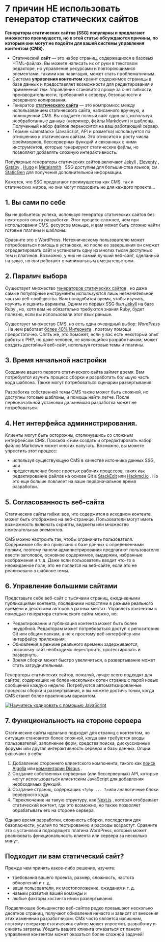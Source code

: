 # 7 причин НЕ использовать генератор статических сайтов


**Генераторы статических сайтов (SSG) популярны и предлагают множество преимуществ, но в этой статье обсуждаются причины, по которым они могут не подойти для вашей системы управления контентом (CMS).**

* Статический **сайт** — это набор страниц, содержащихся в базовых HTML-файлах. Вы можете написать их от руки в текстовом редакторе, но управление ресурсами и повторяющимися элементами, такими как навигация, может стать проблематичным.
* Система **управления контентом** хранит содержимое страницы в базе данных и предоставляет возможности для редактирования и применения тем. Управление становится проще за счет гибкости, производительности, требований к серверу, безопасности и резервного копирования.
* Генератор [**статического сайта**](https://www.sitepoint.com/static-site-generators/) — это компромисс между использованием статического сайта, написанного вручную, и полноценной CMS. Вы создаете полный сайт один раз, используя необработанные данные (например, файлы Markdown) и шаблоны. Полученный набор файлов переносится на ваш работающий сервер.
* Термин «Jamstack» (JavaScript, API и разметка) используется по отношению к статическим сайтам. Это относится к росту числа фреймворков, бессерверных функций и связанных с ними инструментов, которые генерируют статические файлы, но позволяют добавлять сложную интерактивность.

Популярные генераторы статических сайтов включают [Jekyll](https://www.sitepoint.com/set-jekyll-blog-5-minutes-poole/) , [Eleventy](https://www.sitepoint.com/getting-started-with-eleventy/) , [Gatsby](https://www.sitepoint.com/gatsby-guide/) , [Hugo](https://www.sitepoint.com/premium/books/a-beginner-s-guide-to-creating-a-static-website-with-hugo/read/1) и [Metalsmith](https://www.sitepoint.com/create-static-site-metalsmith/) . SSG доступны для большинства языков; см. [StaticGen](http://www.staticgen.com/) для получения дополнительной информации.

Кажется, что SSG предлагают преимущества как CMS, так и статических миров, но они могут подходить не для каждого проекта…

## 1. Вы сами по себе

Вы не добьетесь успеха, используя генератор статических сайтов без некоторого опыта разработки. Этот процесс сложнее, чем при использовании CMS, ресурсов меньше, и вам может быть сложно найти готовые плагины и шаблоны.

Сравните это с WordPress. Нетехническому пользователю может потребоваться помощь в установке, но после ее завершения он сможет отредактировать сайт и установить одну из многих тысяч доступных тем и плагинов. Возможно, у них не самый лучший веб-сайт, сделанный на заказ, но они работают с минимальным вмешательством.

## 2. Паралич выбора
Существует множество [генераторов статических сайтов](http://www.staticgen.com/) , но даже самые популярные инструменты используются лишь незначительной частью веб-сообщества. Вам понадобится время, чтобы изучить, изучить и оценить варианты. Одним из первых SSG был [Jekyll](http://jekyllrb.com/) на базе Ruby , но, хотя вам не обязательно требуются знания Ruby, будет полезно, если вы использовали этот язык раньше.

Существует множество CMS, но есть один очевидный выбор: _WordPress_ . На нем работает [более 40% Интернета](https://w3techs.com/technologies/details/cm-wordpress) , поэтому помощи предостаточно. Опять же, это поможет, если у вас есть некоторый опыт работы с PHP, но даже человек, не являющийся разработчиком, может создать достойный веб-сайт, используя готовые темы и плагины.

## 3. Время начальной настройки
Создание вашего первого статического сайта займет время. Вам потребуется изучить процесс сборки и разработать большую часть кода шаблона. Также могут потребоваться сценарии развертывания.

Разработка собственной темы CMS также может быть сложной, но доступны готовые шаблоны, и помощь найти легче. После первоначальной установки дальнейшая разработка может не потребоваться.

## 4. Нет интерфейса администрирования.
Клиенты могут быть осторожны, столкнувшись со сложным интерфейсом CMS. Просьба к ним создать и отредактировать набор файлов Markdown может многих напугать. Возможно, вы можете упростить этот процесс:

* используя существующую CMS в качестве источника данных SSG, или
* предоставление более простых рабочих процессов, таких как редактирование файлов на основе Git в [StackEdit](https://stackedit.io/) или [Hackmd.io](https://hackmd.io/) .
Но это еще больше повлияет на ваше первоначальное время разработки.

## 5. Согласованность веб-сайта
Статические сайты гибки: все, что содержится в исходном контенте, может быть отображено на веб-странице. Пользователи могут иметь возможность включать скрипты, виджеты или множество нежелательных элементов.

CMS можно настроить так, чтобы ограничить пользователя. Содержимое обычно привязано к базе данных с определенными полями, поэтому панели администрирования предлагают пользователю ввести заголовок, основное содержимое, выдержки, избранные изображения и т. д. Даже если пользователь вводит что-то в неожиданное поле, это не появится на веб-сайте, если это не реализовано в шаблоне темы.

## 6. Управление большими сайтами
Представьте себе веб-сайт с тысячами страниц, ежедневными публикациями контента, последними новостями в режиме реального времени и десятками авторов в разных местах. Управлять контентом с помощью генератора статического сайта можно, но:

* Редактирование и публикация контента может быть более неудобной. Редакторам может потребоваться доступ к репозиторию Git или общим папкам, а не к простому веб-интерфейсу или интерфейсу приложения.
* Обновления в режиме реального времени задерживаются, поскольку сайт необходимо перестроить, протестировать и развернуть.
* Время сборки может быстро увеличиться, а развертывание может стать затруднительным.

Генераторы статических сайтов, пожалуй, лучше всего подходят для сайтов, содержащих не более нескольких сотен страниц с парой новых сообщений каждую неделю. Потребуются автоматизированные процессы сборки и развертывания, и вы можете достичь точки, когда CMS станет более практичным вариантом.

[![Научитесь кодировать с помощью JavaScript](https://cdn.sanity.io/images/708bnrs8/production/9144078672758630a953e5d4989247863d85dbdf-768x260.png?w=768\&h=260\&auto=format)](https://www.sitepoint.com/premium/books/learn-to-code-with-javascript/?ref_source=bpp)

## 7. Функциональность на стороне сервера
Статические сайты идеально подходят для страниц с контентом, но ситуация становится более сложной, когда вам требуются входы пользователей, заполнение форм, средства поиска, дискуссионные форумы или другая интерактивность сервера и базы данных. Опции включают в себя:

1. Добавление стороннего клиентского компонента, такого как [поиск Algolia](https://www.algolia.com/) или [комментарии Disqus](https://publishers.disqus.com/) .
2. Создание собственных серверных (или бессерверных) API, которые могут использоваться клиентским JavaScript для добавления необходимых функций.
3. Создание страниц, содержащих `<?php ... ?>`или аналогичные блоки серверного кода.
4. Переключение на такую ​​структуру, как [Next.js](https://www.sitepoint.com/premium/books/build-a-blog-with-react-and-next-js/read/1) , которая отображает статический контент, где это возможно, но также позволяет обрабатывать его на стороне сервера.

Однако время разработки, сложность сборки, последствия для безопасности, усилия по тестированию и расходы возрастут. Сравните это с установкой подходящего плагина WordPress, который может реализовать функциональность клиента или сервера за несколько минут.

## Подходит ли вам статический сайт?
Прежде чем принять какое-либо решение, изучите:

* требования вашего проекта, размер, сложность, частота обновлений и т. д.
* ваши пользователи, их местоположение, ожидания и т. д.
* навыки развития вашей команды и
* любые факторы хостинга и/или развертывания.

Подавляющее большинство веб-сайтов редко превышают несколько десятков страниц, получают обновления нечасто и зависят от внесения этих изменений разработчиком. CMS часто является излишним, поэтому генератор статических сайтов может упростить разработку и снизить затраты. Убедить вашего клиента отказаться от панели управления контентом может оказаться более сложной задачей!
